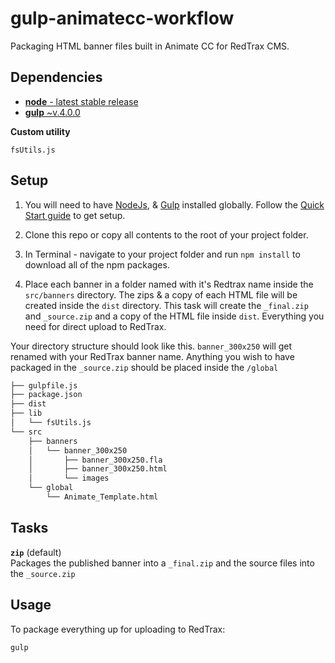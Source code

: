 # gulp-animatecc-workflow
Packaging HTML banner files built in Animate CC for RedTrax CMS.

## Dependencies
- [**node** - latest stable release](https://nodejs.org/en/)
- [**gulp** ~v.4.0.0](https://www.npmjs.com/package/gulp)

**Custom utility**
```cli
fsUtils.js
```

## Setup
1) You will need to have [NodeJs](https://nodejs.org/en/), & [Gulp](https://www.npmjs.com/package/gulp) installed globally. Follow the [Quick Start guide](https://gulpjs.com/docs/en/getting-started/quick-start) to get setup. 

2) Clone this repo or copy all contents to the root of your project folder.

3) In Terminal - navigate to your project folder and run `npm install` to download all of the npm packages.

4) Place each banner in a folder named with it's Redtrax name inside the `src/banners` directory. The zips & a copy of each HTML file will be created inside the `dist` directory. This task will create the `_final.zip` and `_source.zip` and a copy of the HTML file inside `dist`. Everything you need for direct upload to RedTrax.

Your directory structure should look like this. `banner_300x250` will get renamed with your RedTrax banner name.
Anything you wish to have packaged in the `_source.zip` should be placed inside the `/global`

```bash
├── gulpfile.js
├── package.json
├── dist
├── lib
│   └── fsUtils.js
└── src
    ├── banners
    │   └── banner_300x250
    │       ├── banner_300x250.fla
    │       ├── banner_300x250.html
    │       └── images
    └── global
        └── Animate_Template.html
```

## Tasks

**`zip`** (default)\
Packages the published banner into a `_final.zip` and the source files into the `_source.zip`

## Usage

To package everything up for uploading to RedTrax:

```cli
gulp
```


